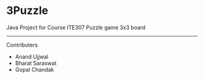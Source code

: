 # 3Puzzle
Java Project for Course ITE307  Puzzle game 3x3 board

---
Contributers 
- Anand Ujjwal
- Bharat Saraswat
- Gopal Chandak
